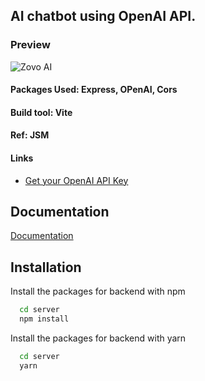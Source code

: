 
## AI chatbot using OpenAI API.

### Preview
![Zovo AI](https://i.ibb.co/3Tf04pt/preview.png)

#### Packages Used: Express, OPenAI, Cors

#### Build tool: Vite

#### Ref: JSM



#### Links

 - [Get your OpenAI API Key](https://openai.com/api/)


## Documentation

[Documentation](https://beta.openai.com/docs/introduction)


## Installation

Install the packages for backend with npm

```bash
  cd server
  npm install 
```

Install the packages for backend with yarn 

```bash
  cd server
  yarn 
```
    